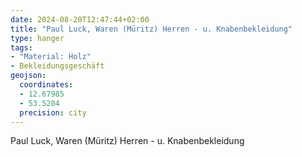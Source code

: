 ```yaml
---
date: 2024-08-20T12:47:44+02:00
title: "Paul Luck, Waren (Müritz) Herren - u. Knabenbekleidung"
type: hanger
tags:
- "Material: Holz"
- Bekleidungsgeschäft
geojson:
  coordinates:
  - 12.67985
  - 53.5204
  precision: city
---
```

Paul Luck,
Waren (Müritz)
Herren - u. Knabenbekleidung
